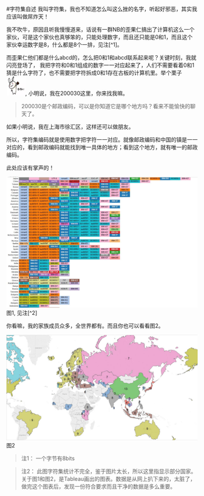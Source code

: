 #字符集自述
我叫字符集，我也不知道怎么叫这么挫的名字，听起好邪恶，其实我应该叫做屌炸天！

我不吹牛，原因且听我慢慢道来，话说有一群NB的歪果仁搞出了计算机这么一个家伙，可是这个家伙也真够笨的，只能处理数字，而且还只能是0和1，而且这个家伙幸运数字是8，什么都是8个一排，见注[^1]。

而歪果仁他们都是什么abcd的，怎么把0和1和abcd联系起来呢？关键时刻，我就闪亮登场了，
我把字符和0和1组成的数字一一对应起来了，人们不需要看着0和1猜是什么字符了，也不需要把字符拆成0和1存在古板的计算机里。举个栗子<img src="chestnut.jpg" width="50" height="50" alt="举个栗子"/>, 
小明说，我在200030这里，你来找我嘛。
> 200030是个邮政编码，可以是你知道它是哪个地方吗？看来不能愉快的聊天了。

如果小明说，我在上海市徐汇区，这样还可以做朋友。

所以，字符集编码就是使用数字把字符一一对应。就像邮政编码和中国的镇是一一对应的，看到邮政编码就能找到唯一具体的地方；看到这个地方，就有唯一的邮政编码。

此处应该有掌声的！

![](codepage_bar.jpg) 图1, 见注[^2]

你看嘛，我的家族成员众多，全世界都有。而且你也可以看看图2。

![](codepage_map.jpg) 图2

>注1： 一个字节有8bits

>注2： 此图字符集统计不完全，鉴于图片太长，所以这里指显示部分国家。 关于图1和图2，是Tableau画出的图表。数据是从网上扒下来的，太脏了，做完这个图表后，发现一份符合要求而且干净的数据是多么重要。